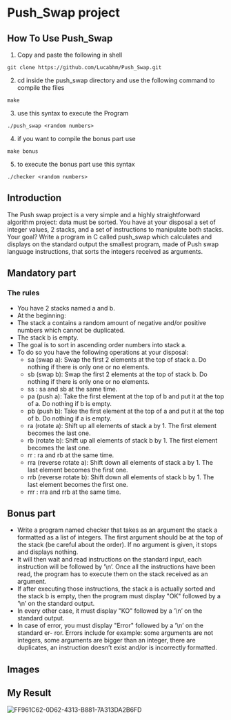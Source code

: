 # Push_Swap project
## How To Use Push_Swap
1. Copy and paste the following in shell
```
git clone https://github.com/Lucabhm/Push_Swap.git
```
2. cd inside the push_swap directory and use the following command to compile the files
```
make
```
3. use this syntax to execute the Program
```
./push_swap <random numbers>
```
4. if you want to compile the bonus part use
```
make bonus
```
5. to execute the bonus part use this syntax
```
./checker <random numbers>
```
## Introduction
The Push swap project is a very simple and a highly straightforward algorithm project: data must be sorted.
You have at your disposal a set of integer values, 2 stacks, and a set of instructions to manipulate both stacks.
Your goal? Write a program in C called push_swap which calculates and displays on the standard output the smallest program, made of Push swap language instructions, that sorts the integers received as arguments.
## Mandatory part
### The rules
+ You have 2 stacks named a and b.
+ At the beginning:
+ The stack a contains a random amount of negative and/or positive numbers which cannot be duplicated.
+ The stack b is empty.
+ The goal is to sort in ascending order numbers into stack a.
+ To do so you have the following operations at your disposal:
  - sa (swap a): Swap the first 2 elements at the top of stack a. Do nothing if there is only one or no elements.
  - sb (swap b): Swap the first 2 elements at the top of stack b. Do nothing if there is only one or no elements.
  - ss : sa and sb at the same time.
  - pa (push a): Take the first element at the top of b and put it at the top of a. Do nothing if b is empty.
  - pb (push b): Take the first element at the top of a and put it at the top of b. Do nothing if a is empty.
  - ra (rotate a): Shift up all elements of stack a by 1. The first element becomes the last one.
  - rb (rotate b): Shift up all elements of stack b by 1. The first element becomes the last one.
  - rr : ra and rb at the same time.
  - rra (reverse rotate a): Shift down all elements of stack a by 1. The last element becomes the first one.
  - rrb (reverse rotate b): Shift down all elements of stack b by 1. The last element becomes the first one. 
  - rrr : rra and rrb at the same time.
## Bonus part
+ Write a program named checker that takes as an argument the stack a formatted as a list of integers. The first argument should be at the top of the stack (be careful about the order). If no argument is given, it stops and displays nothing.
+ It will then wait and read instructions on the standard input, each instruction will be followed by ’\n’. Once all the instructions have been read, the program has to execute them on the stack received as an argument.
+ If after executing those instructions, the stack a is actually sorted and the stack b is empty, then the program must display "OK" followed by a ’\n’ on the standard output.
+ In every other case, it must display "KO" followed by a ’\n’ on the standard output.
+ In case of error, you must display "Error" followed by a ’\n’ on the standard er- ror. Errors include for example: some arguments are not integers, some arguments are bigger than an integer, there are duplicates, an instruction doesn’t exist and/or is incorrectly formatted.
## Images
## My Result
![FF961C62-0D62-4313-B881-7A313DA2B6FD](https://github.com/Lucabhm/Push_Swap/assets/144374574/9f376faa-7e08-4c46-a0fc-a54ad2e0bd1b)
